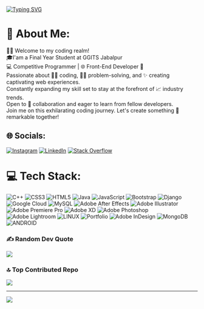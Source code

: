 [![Typing SVG](https://readme-typing-svg.demolab.com?font=Caveat&weight=500&size=34&duration=3000&pause=500&color=20C20E&background=2DFFFD00&center=true&vCenter=true&width=500&height=70&lines=%3CHello%2C+There!%F0%9F%91%8B%3E;%3CThis+is+Priyanshu+Urkade!%3E;%3CNice+To+Meet+You!%3E)](https://git.io/typing-svg)
# 💫 About Me:
👨‍💻 Welcome to my coding realm! <br>🎓I'am a Final Year Student at GGITS Jabalpur <br>💻 Competitive Programmer | 🌐 Front-End Developer 🚀<br>Passionate about 👩‍💻 coding, 🕵️‍♂️ problem-solving, and ✨ creating captivating web experiences.<br>Constantly expanding my skill set to stay at the forefront of 📈 industry trends.<br>Open to 🤝 collaboration and eager to learn from fellow developers.<br>Join me on this exhilarating coding journey. Let's create something 🌟 remarkable together!


## 🌐 Socials:
[![Instagram](https://img.shields.io/badge/Instagram-%23E4405F.svg?logo=Instagram&logoColor=white)](https://instagram.com/priyansh20_) [![LinkedIn](https://img.shields.io/badge/LinkedIn-%230077B5.svg?logo=linkedin&logoColor=white)](https://linkedin.com/in/priyanshu23) [![Stack Overflow](https://img.shields.io/badge/-Stackoverflow-FE7A16?logo=stack-overflow&logoColor=white)](https://stackoverflow.com/users/22062380) 

# 💻 Tech Stack:
![C++](https://img.shields.io/badge/c++-%2300599C.svg?style=for-the-badge&logo=c%2B%2B&logoColor=white) ![CSS3](https://img.shields.io/badge/css3-%231572B6.svg?style=for-the-badge&logo=css3&logoColor=white) ![HTML5](https://img.shields.io/badge/html5-%23E34F26.svg?style=for-the-badge&logo=html5&logoColor=white) ![Java](https://img.shields.io/badge/java-%23ED8B00.svg?style=for-the-badge&logo=java&logoColor=white) ![JavaScript](https://img.shields.io/badge/javascript-%23323330.svg?style=for-the-badge&logo=javascript&logoColor=%23F7DF1E) ![Bootstrap](https://img.shields.io/badge/bootstrap-%23563D7C.svg?style=for-the-badge&logo=bootstrap&logoColor=white) ![Django](https://img.shields.io/badge/django-%23092E20.svg?style=for-the-badge&logo=django&logoColor=white) ![Google Cloud](https://img.shields.io/badge/Google%20Cloud-%234285F4.svg?style=for-the-badge&logo=google-cloud&logoColor=white) ![MySQL](https://img.shields.io/badge/mysql-%2300f.svg?style=for-the-badge&logo=mysql&logoColor=white) ![Adobe After Effects](https://img.shields.io/badge/Adobe%20After%20Effects-9999FF.svg?style=for-the-badge&logo=Adobe%20After%20Effects&logoColor=white) ![Adobe Illustrator](https://img.shields.io/badge/adobeillustrator-%23FF9A00.svg?style=for-the-badge&logo=adobeillustrator&logoColor=white) ![Adobe Premiere Pro](https://img.shields.io/badge/Adobe%20Premiere%20Pro-9999FF.svg?style=for-the-badge&logo=Adobe%20Premiere%20Pro&logoColor=white) ![Adobe XD](https://img.shields.io/badge/Adobe%20XD-470137?style=for-the-badge&logo=Adobe%20XD&logoColor=#FF61F6) ![Adobe Photoshop](https://img.shields.io/badge/adobephotoshop-%2331A8FF.svg?style=for-the-badge&logo=adobephotoshop&logoColor=white) ![Adobe Lightroom](https://img.shields.io/badge/Adobe%20Lightroom-31A8FF.svg?style=for-the-badge&logo=Adobe%20Lightroom&logoColor=white) ![LINUX](https://img.shields.io/badge/Linux-FCC624?style=for-the-badge&logo=linux&logoColor=black) ![Portfolio](https://img.shields.io/badge/Portfolio-%23000000.svg?style=for-the-badge&logo=firefox&logoColor=#FF7139) ![Adobe InDesign](https://img.shields.io/badge/Adobe%20InDesign-49021F?style=for-the-badge&logo=adobeindesign&logoColor=white) ![MongoDB](https://img.shields.io/badge/MongoDB-%234ea94b.svg?style=for-the-badge&logo=mongodb&logoColor=white) ![ANDROID](https://img.shields.io/badge/android-%2320232a.svg?style=for-the-badge&logo=android&logoColor=%a4c639)


### ✍️ Random Dev Quote
![](https://quotes-github-readme.vercel.app/api?type=horizontal&theme=radical)

### 🔝 Top Contributed Repo
![](https://github-contributor-stats.vercel.app/api?username=priyanshuu23&limit=5&theme=dark&combine_all_yearly_contributions=true)

---
[![](https://visitcount.itsvg.in/api?id=priyanshuu23&icon=2&color=0)](https://visitcount.itsvg.in)
